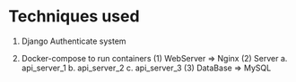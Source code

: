# Techniques used

1. Django Authenticate system

2. Docker-compose to run containers
(1) WebServer => Nginx
(2) Server 
    a. api_server_1
    b. api_server_2
    c. api_server_3
(3) DataBase => MySQL